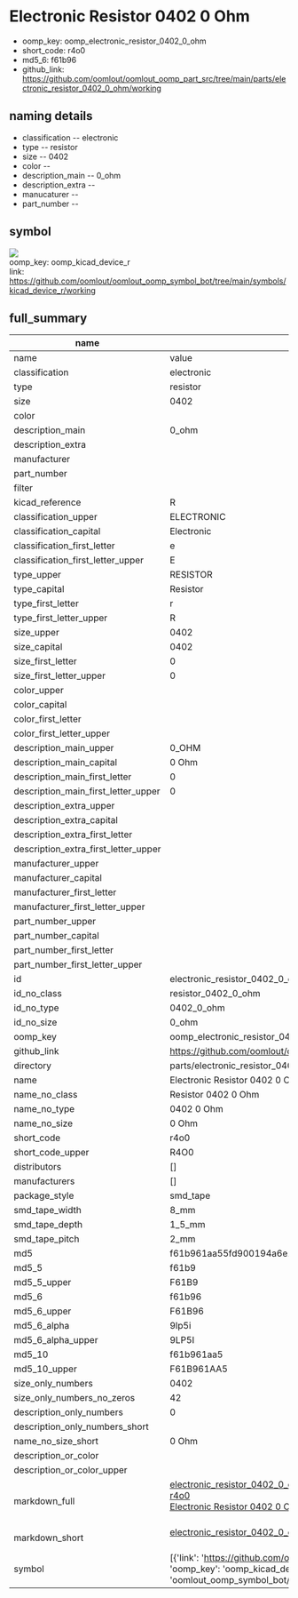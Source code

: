 # Electronic Resistor 0402 0 Ohm

  
* oomp_key: oomp_electronic_resistor_0402_0_ohm 
* short_code: r4o0
* md5_6: f61b96  
* github_link: https://github.com/oomlout/oomlout_oomp_part_src/tree/main/parts/electronic_resistor_0402_0_ohm/working  
## naming details
* classification -- electronic
* type -- resistor
* size -- 0402
* color -- 
* description_main -- 0_ohm
* description_extra -- 
* manucaturer -- 
* part_number -- 



## symbol

![](symbol/{index}/working/working_600.png)  
oomp_key: oomp_kicad_device_r  
link: https://github.com/oomlout/oomlout_oomp_symbol_bot/tree/main/symbols/kicad_device_r/working  


## full_summary
| name | value | 
| --- | --- | 
| name | value | 
| classification | electronic | 
| type | resistor | 
| size | 0402 | 
| color |  | 
| description_main | 0_ohm | 
| description_extra |  | 
| manufacturer |  | 
| part_number |  | 
| filter |  | 
| kicad_reference | R | 
| classification_upper | ELECTRONIC | 
| classification_capital | Electronic | 
| classification_first_letter | e | 
| classification_first_letter_upper | E | 
| type_upper | RESISTOR | 
| type_capital | Resistor | 
| type_first_letter | r | 
| type_first_letter_upper | R | 
| size_upper | 0402 | 
| size_capital | 0402 | 
| size_first_letter | 0 | 
| size_first_letter_upper | 0 | 
| color_upper |  | 
| color_capital |  | 
| color_first_letter |  | 
| color_first_letter_upper |  | 
| description_main_upper | 0_OHM | 
| description_main_capital | 0 Ohm | 
| description_main_first_letter | 0 | 
| description_main_first_letter_upper | 0 | 
| description_extra_upper |  | 
| description_extra_capital |  | 
| description_extra_first_letter |  | 
| description_extra_first_letter_upper |  | 
| manufacturer_upper |  | 
| manufacturer_capital |  | 
| manufacturer_first_letter |  | 
| manufacturer_first_letter_upper |  | 
| part_number_upper |  | 
| part_number_capital |  | 
| part_number_first_letter |  | 
| part_number_first_letter_upper |  | 
| id | electronic_resistor_0402_0_ohm | 
| id_no_class | resistor_0402_0_ohm | 
| id_no_type | 0402_0_ohm | 
| id_no_size | 0_ohm | 
| oomp_key | oomp_electronic_resistor_0402_0_ohm | 
| github_link | https://github.com/oomlout/oomlout_oomp_part_src/tree/main/parts/electronic_resistor_0402_0_ohm/working | 
| directory | parts/electronic_resistor_0402_0_ohm | 
| name | Electronic Resistor 0402 0 Ohm | 
| name_no_class | Resistor 0402 0 Ohm | 
| name_no_type | 0402 0 Ohm | 
| name_no_size | 0 Ohm | 
| short_code | r4o0 | 
| short_code_upper | R4O0 | 
| distributors | [] | 
| manufacturers | [] | 
| package_style | smd_tape | 
| smd_tape_width | 8_mm | 
| smd_tape_depth | 1_5_mm | 
| smd_tape_pitch | 2_mm | 
| md5 | f61b961aa55fd900194a6e1e19ed5e67 | 
| md5_5 | f61b9 | 
| md5_5_upper | F61B9 | 
| md5_6 | f61b96 | 
| md5_6_upper | F61B96 | 
| md5_6_alpha | 9lp5i | 
| md5_6_alpha_upper | 9LP5I | 
| md5_10 | f61b961aa5 | 
| md5_10_upper | F61B961AA5 | 
| size_only_numbers | 0402 | 
| size_only_numbers_no_zeros | 42 | 
| description_only_numbers | 0 | 
| description_only_numbers_short |   | 
| name_no_size_short | 0 Ohm | 
| description_or_color |   | 
| description_or_color_upper |   | 
| markdown_full | [electronic_resistor_0402_0_ohm](https://github.com/oomlout/oomlout_oomp_part_src/tree/main/parts/electronic_resistor_0402_0_ohm/working)<br>[r4o0](https://github.com/oomlout/oomlout_oomp_part_src/tree/main/parts/electronic_resistor_0402_0_ohm/working)<br>[Electronic Resistor 0402 0 Ohm](https://github.com/oomlout/oomlout_oomp_part_src/tree/main/parts/electronic_resistor_0402_0_ohm/working)<br><br> | 
| markdown_short | [electronic_resistor_0402_0_ohm](https://github.com/oomlout/oomlout_oomp_part_src/tree/main/parts/electronic_resistor_0402_0_ohm/working)<br><br> | 
| symbol | [{'link': 'https://github.com/oomlout/oomlout_oomp_symbol_bot/tree/main/symbols/kicad_device_r', 'oomp_key': 'oomp_kicad_device_r', 'directory': 'oomlout_oomp_symbol_bot/symbols/kicad_device_r//working/working.kicad_sym', 'index': 0}] | 
